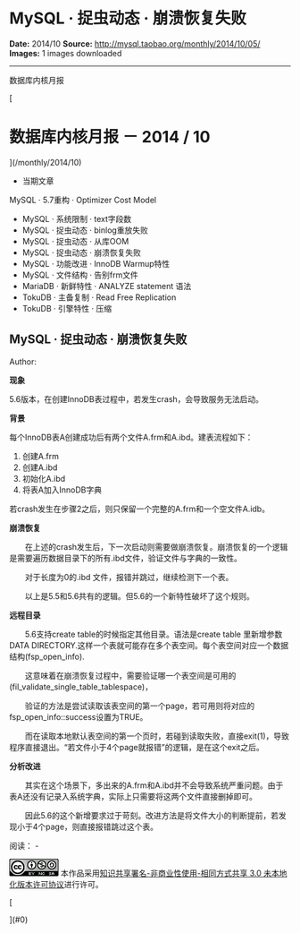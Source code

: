 # MySQL · 捉虫动态 · 崩溃恢复失败

**Date:** 2014/10
**Source:** http://mysql.taobao.org/monthly/2014/10/05/
**Images:** 1 images downloaded

---

数据库内核月报

 [
 # 数据库内核月报 － 2014 / 10
 ](/monthly/2014/10)

 * 当期文章

 MySQL · 5.7重构 · Optimizer Cost Model
* MySQL · 系统限制 · text字段数
* MySQL · 捉虫动态 · binlog重放失败
* MySQL · 捉虫动态 · 从库OOM
* MySQL · 捉虫动态 · 崩溃恢复失败
* MySQL · 功能改进 · InnoDB Warmup特性
* MySQL · 文件结构 · 告别frm文件
* MariaDB · 新鲜特性 · ANALYZE statement 语法
* TokuDB · 主备复制 · Read Free Replication
* TokuDB · 引擎特性 · 压缩

 ## MySQL · 捉虫动态 · 崩溃恢复失败 
 Author: 

 **现象**

5.6版本，在创建InnoDB表过程中，若发生crash，会导致服务无法启动。

**背景**

每个InnoDB表A创建成功后有两个文件A.frm和A.ibd。建表流程如下：

1. 创建A.frm
2. 创建A.ibd
3. 初始化A.ibd
4. 将表A加入InnoDB字典

若crash发生在步骤2之后，则只保留一个完整的A.frm和一个空文件A.idb。

**崩溃恢复**

　　在上述的crash发生后，下一次启动则需要做崩溃恢复。崩溃恢复的一个逻辑是需要遍历数据目录下的所有.ibd文件，验证文件与字典的一致性。

　　对于长度为0的.ibd 文件，报错并跳过，继续检测下一个表。

　　以上是5.5和5.6共有的逻辑。但5.6的一个新特性破坏了这个规则。

**远程目录**

　　5.6支持create table的时候指定其他目录。语法是create table 里新增参数DATA DIRECTORY.这样一个表就可能存在多个表空间。每个表空间对应一个数据结构(fsp_open_info).

　　这意味着在崩溃恢复过程中，需要验证哪一个表空间是可用的(fil_validate_single_table_tablespace)，

　　验证的方法是尝试读取该表空间的第一个page，若可用则将对应的fsp_open_info::success设置为TRUE。

　　而在读取本地默认表空间的第一个页时，若碰到读取失败，直接exit(1)，导致程序直接退出。“若文件小于4个page就报错”的逻辑，是在这个exit之后。

**分析改进**

　　其实在这个场景下，多出来的A.frm和A.ibd并不会导致系统严重问题。由于表A还没有记录入系统字典，实际上只需要将这两个文件直接删掉即可。

　　因此5.6的这个新增要求过于苛刻。改进方法是将文件大小的判断提前，若发现小于4个page，则直接报错跳过这个表。

 阅读： - 

[![知识共享许可协议](.img/8232d49bd3e9_88x31.png)](http://creativecommons.org/licenses/by-nc-sa/3.0/)
本作品采用[知识共享署名-非商业性使用-相同方式共享 3.0 未本地化版本许可协议](http://creativecommons.org/licenses/by-nc-sa/3.0/)进行许可。

 [

 ](#0)
